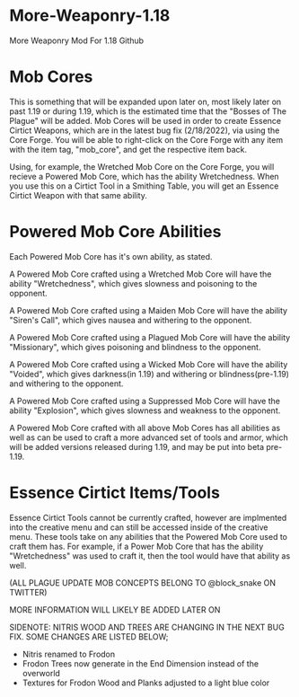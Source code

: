 # More-Weaponry-1.18
More Weaponry Mod For 1.18 Github


# Mob Cores
This is something that will be expanded upon later on, most likely later on past 1.19 or during 1.19, which is the estimated time that the "Bosses of The Plague" will be added.
Mob Cores will be used in order to create Essence Cirtict Weapons, which are in the latest bug fix (2/18/2022), via using the Core Forge. You will be able to right-click on the
Core Forge with any item with the item tag, "mob_core", and get the respective item back.

Using, for example, the Wretched Mob Core on the Core Forge, you will recieve a Powered Mob Core, which has the ability Wretchedness. When you use this on a Cirtict Tool in a
Smithing Table, you will get an Essence Cirtict Weapon with that same ability.


# Powered Mob Core Abilities
Each Powered Mob Core has it's own ability, as stated.

A Powered Mob Core crafted using a Wretched Mob Core will have the ability "Wretchedness", which gives slowness and poisoning to the opponent.

A Powered Mob Core crafted using a Maiden Mob Core will have the ability "Siren's Call", which gives nausea and withering to the opponent.

A Powered Mob Core crafted using a Plagued Mob Core will have the ability "Missionary", which gives poisoning and blindness to the opponent.

A Powered Mob Core crafted using a Wicked Mob Core will have the ability "Voided", which gives darkness(in 1.19) and withering or blindness(pre-1.19) and withering to the opponent.

A Powered Mob Core crafted using a Suppressed Mob Core will have the ability "Explosion", which gives slowness and weakness to the opponent.

A Powered Mob Core crafted with all above Mob Cores has all abilities as well as can be used to craft a more advanced set of tools and armor, which will be added versions
released during 1.19, and may be put into beta pre-1.19.


# Essence Cirtict Items/Tools
Essence Cirtict Tools cannot be currently crafted, however are implmented into the creative menu and can still be accessed inside of the creative menu. These tools take on
any abilities that the Powered Mob Core used to craft them has. For example, if a Power Mob Core that has the ability "Wretchedness" was used to craft it, then the tool would
have that ability as well.



(ALL PLAGUE UPDATE MOB CONCEPTS BELONG TO @block_snake ON TWITTER)

MORE INFORMATION WILL LIKELY BE ADDED LATER ON


SIDENOTE: NITRIS WOOD AND TREES ARE CHANGING IN THE NEXT BUG FIX. SOME CHANGES ARE LISTED BELOW;

- Nitris renamed to Frodon
- Frodon Trees now generate in the End Dimension instead of the overworld
- Textures for Frodon Wood and Planks adjusted to a light blue color
